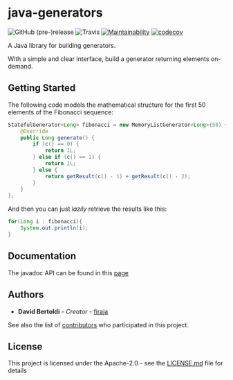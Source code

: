 # java-generators

![GitHub (pre-)release](https://img.shields.io/github/release/firaja/java-generators/all.svg) 
![Travis](https://img.shields.io/travis/firaja/java-generators.svg) 
[![Maintainability](https://api.codeclimate.com/v1/badges/630b3107e8dd859a9d2a/maintainability)](https://codeclimate.com/github/firaja/java-generators/maintainability) 
[![codecov](https://codecov.io/gh/firaja/java-generators/branch/master/graph/badge.svg)](https://codecov.io/gh/firaja/java-generators)

A Java library for building generators.

With a simple and clear interface, build a generator returning elements on-demand.

## Getting Started

The following code models the mathematical structure for the first 50 elements
of the Fibonacci sequence:
```java
StatefulGenerator<Long> fibonacci = new MemoryListGenerator<Long>(50) {
	@Override
	public Long generate() {
		if (c() == 0) {
			return 1L;
		} else if (c() == 1) {
			return 1L;
		} else {
			return getResult(c() - 1) + getResult(c() - 2);
		}
	}
};

```
And then you can just *lazily* retrieve the results like this:
```java
for(Long i : fibonacci){
	System.out.println(i);
}
```
## Documentation

The javadoc API can be found in this [page](https://firaja.github.io/java-generators/doc)


## Authors

* **David Bertoldi** - *Creator* - [firaja](https://github.com/firaja)

See also the list of [contributors](https://github.com/firaja/java-generators/graphs/contributors) who participated in this project.

## License

This project is licensed under the Apache-2.0 - see the [LICENSE.md](LICENSE.md) file for details

